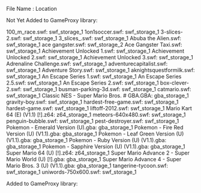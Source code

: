File Name : Location

Not Yet Added to GameProxy library:

100_m_race.swf: swf_storage_1
1on1soccer.swf: swf_storage_1
3-slices-2.swf: swf_storage_1
3_slices_.swf: swf_storage_1
Abuba the Alien.swf: swf_storage_1
ace gangster.swf: swf_storage_2
Ace Gangster Taxi.swf: swf_storage_1
Achievement Unlocked 1.swf: swf_storage_1
Achievement Unlocked 2.swf: swf_storage_1
Achievement Unlocked 3.swf: swf_storage_1
Adrenaline Challenge.swf: swf_storage_1
adventurecapitalist.swf: swf_storage_1
Adventure Story.swf: swf_storage_1
aknightsquestformilk.swf: swf_storage_1
An Escape Series 1.swf: swf_storage_1
An Escape Series 2.5.swf: swf_storage_1
An Escape Series 2.swf: swf_storage_1
box-clever-2.swf: swf_storage_1
busman-parking-3d.swf: swf_storage_1
catmario.swf: swf_storage_1
Classic NES - Super Mario Bros. # GBA.GBA: gba_storage_1
gravity-boy.swf: swf_storage_1
hardest-free-game.swf: swf_storage_1
hardest-game.swf: swf_storage_1
liftoff-2012.swf: swf_storage_1
Mario Kart 64 (E) (V1.1) [!].z64: z64_storage_1
meteors-640x480.swf: swf_storage_1
penguin-bubble.swf: swf_storage_1
pest-destroyer.swf: swf_storage_1
Pokemon - Emerald Version (U).gba: gba_storage_1
Pokemon - Fire Red Version (U) (V1.1).gba: gba_storage_1
Pokemon - Leaf Green Version (U) (V1.1).gba: gba_storage_1
Pokemon - Ruby Version (U) (V1.1).gba: gba_storage_1
Pokemon - Sapphire Version (U) (V1.1).gba: gba_storage_1
Super Mario 64 (U) [!].z64: z64_storage_1
Super Mario Advance 2 - Super Mario World (U) [!].gba: gba_storage_1
Super Mario Advance 4 - Super Mario Bros. 3 (U) (V1.1).gba: gba_storage_1
tangerine-tycoon.swf: swf_storage_1
uniwords-750x600.swf: swf_storage_1

Added to GameProxy library: